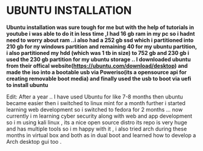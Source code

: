  # **UBUNTU INSTALLATION**
 
**Ubuntu installation was sure tough for me but with the help of tutorials in youtube i was able to do it in less time ,I had 16 gb ram in my pc so i hadnt need to worry about ram ..i also had a 252 gb ssd which i partitioned into 210 gb for ny windows partition and remaining 40 for my ubuntu partition, i also partitioned my hdd (which was 1 tb in size) to 752 gb and 230 gb i used the 230 gb partition for my ubuntu storage .. I downloaded ubuntu from their offical website(https://ubuntu.com/download/desktop) and made the iso into a bootable usb via Poweriso(its a opensource api for creating removable boot media) and finally used the usb to boot via uefi to install ubuntu**


Edit: After a year .. I  have used Ubuntu for like 7-8 months then ubuntu became easier then i switched to linux mint  for a month further i started learning web development so i switched to fedora for 2 months ... now currently i m learning cyber security along with web  and app development so i m using kali linux  , its a nice open source distro its repo is very huge and has multiple tools so i m happy with it , i also tried arch during these months in virtual box and both as in dual boot  and learned  how to develop a Arch desktop gui too .
